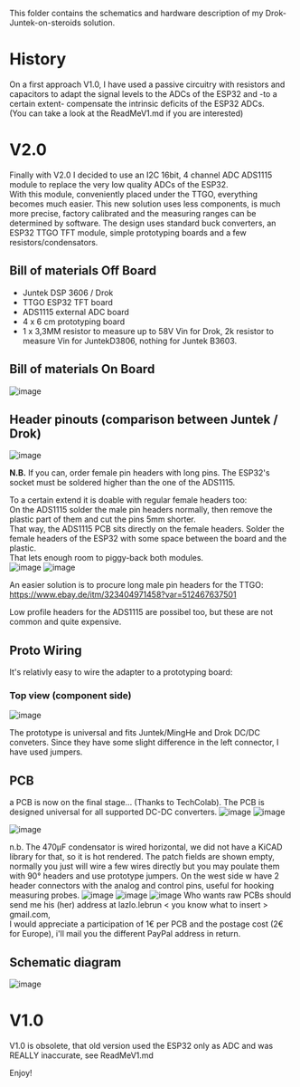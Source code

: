 
This folder contains the schematics and hardware description of my Drok-Juntek-on-steroids solution. 

# History
On a first approach V1.0, I have used a passive circuitry with resistors and capacitors to adapt the signal levels to the ADCs of the ESP32 and -to a certain extent- compensate the intrinsic deficits of the ESP32 ADCs.  
(You can take a look at the ReadMeV1.md if you are interested)

# V2.0 

Finally with V2.0 I decided to use an I2C 16bit, 4 channel ADC  ADS1115 module to replace the very low quality ADCs of the ESP32.    
With this module, conveniently placed under the TTGO, everything becomes much easier.
This new solution uses less components, is much more precise, factory calibrated and the measuring ranges can be determined by software.
The design uses standard buck converters, an ESP32 TTGO TFT module, simple prototyping boards and a few resistors/condensators. 

 ## Bill of materials Off Board

- Juntek DSP 3606 / Drok 
- TTGO ESP32 TFT board
- ADS1115 external ADC board
- 4 x 6 cm prototyping board
- 1 x 3,3MM resistor to measure up to 58V Vin for Drok, 2k resistor to measure Vin for JuntekD3806, nothing for Juntek B3603.

 ## Bill of materials On Board
![image](https://user-images.githubusercontent.com/14197155/130932996-c2326ef9-e03d-4b74-bf2a-86ed12355a69.png)

## Header pinouts (comparison between Juntek / Drok)
![image](https://user-images.githubusercontent.com/14197155/116315430-ccfac000-a7b0-11eb-8aca-cfaca9a70dd4.png)  

**N.B.** If you can, order female pin headers with long pins. The ESP32's socket must be soldered higher than the one of the ADS1115.  

To a certain extend it is doable with regular female headers too:  
On the ADS1115 solder the male pin headers normally, then remove the plastic part of them and cut the pins 5mm shorter.  
That way, the ADS1115 PCB sits directly on the female headers. 
Solder the female headers of the ESP32 with some space between the board and the plastic.  
That lets enough room to piggy-back both modules.  
![image](https://user-images.githubusercontent.com/14197155/131211006-c26b0ab6-445c-432b-9cc5-718face80436.png)
![image](https://user-images.githubusercontent.com/14197155/132551939-ee6ab07b-3cdc-4aa2-9972-35caa0235e09.png)


An easier solution is to procure long male pin headers for the TTGO:
https://www.ebay.de/itm/323404971458?var=512467637501

Low profile headers for the ADS1115 are possibel too, but these are not common and quite expensive.


## Proto Wiring
It's relativly easy to wire the adapter to a prototyping board:
### Top view (component side)
![image](https://user-images.githubusercontent.com/14197155/116315567-ffa4b880-a7b0-11eb-81fa-959041c7d8f0.png)

The prototype is universal and fits Juntek/MingHe  and Drok DC/DC conveters.
Since they have some slight difference in the left connector, I have used jumpers.

## PCB
a PCB is now on the final stage... (Thanks to TechColab).
The PCB is designed universal for all supported DC-DC converters.
![image](https://user-images.githubusercontent.com/14197155/130929363-225f5379-17b6-4cc5-97d8-0bba220f7ccd.png)
![image](https://user-images.githubusercontent.com/14197155/130929512-58dedddb-3144-4b42-99c7-8810c854795b.png)

![image](https://user-images.githubusercontent.com/14197155/131181306-fe5a52b8-3b07-4462-9f7d-0b38168d6822.png)

n.b. The 470μF condensator is wired horizontal, we did not have a KiCAD library for that, so it is hot rendered.
The patch fields are shown empty, normally you just will wire a few wires directly but you may poulate them with 90° headers and use prototype jumpers.
On the west side w have 2 header connectors with the analog and control pins, useful for hooking measuring probes.
![image](https://user-images.githubusercontent.com/14197155/131092820-b1ae296f-d175-41c3-814f-16ed135e60da.png)
![image](https://user-images.githubusercontent.com/14197155/132552217-7315f0ca-cd77-49a3-a670-ff380742b1ad.png)
![image](https://user-images.githubusercontent.com/14197155/132552334-9db85ba2-2d7a-4efa-84c2-afa636e3be88.png)
Who wants raw PCBs should send me his (her) address at lazlo.lebrun < you know what to insert > gmail.com,  
I would appreciate a participation of 1€ per PCB and the postage cost (2€ for Europe), i'll mail you the different PayPal address in return.


## Schematic diagram
![image](https://user-images.githubusercontent.com/14197155/131208408-491fee95-9c39-4e8e-adb6-a0c7df7e2d65.png)


# V1.0 
V1.0 is obsolete, that old version used the ESP32 only as ADC and was REALLY inaccurate, see ReadMeV1.md

Enjoy!
